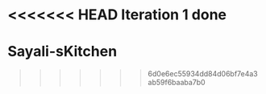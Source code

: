 <<<<<<< HEAD
Iteration 1 done
=======
# Sayali-sKitchen
>>>>>>> 6d0e6ec55934dd84d06bf7e4a3ab59f6baaba7b0
